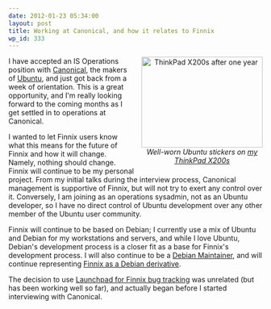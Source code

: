 ```yaml
---
date: 2012-01-23 05:34:00
layout: post
title: Working at Canonical, and how it relates to Finnix
wp_id: 333
---
```

<div style="width: 240px; float: right; margin-left: 1em; margin-bottom: 1em; text-align: center;">
  <a href="https://www.flickr.com/photos/fo0bar/6068206821/" title="ThinkPad X200s after one year by Ryan Finnie, on Flickr"><img src="https://farm7.staticflickr.com/6061/6068206821_79178bb9b8_m.jpg" width="240" height="180" alt="ThinkPad X200s after one year" /></a><br /><em>Well-worn Ubuntu stickers on <a href="https://www.finnie.org/2011/08/22/thinkpad-x200s-one-year-follow-up/">my ThinkPad X200s</a></em>
</div>

I have accepted an IS Operations position with [Canonical](https://www.canonical.com/), the makers of [Ubuntu](https://www.ubuntu.com/), and just got back from a week of orientation. This is a great opportunity, and I'm really looking forward to the coming months as I get settled in to operations at Canonical.

I wanted to let Finnix users know what this means for the future of Finnix and how it will change. Namely, nothing should change. Finnix will continue to be my personal project. From my initial talks during the interview process, Canonical management is supportive of Finnix, but will not try to exert any control over it. Conversely, I am joining as an operations sysadmin, not as an Ubuntu developer, so I have no direct control of Ubuntu development over any other member of the Ubuntu user community.

Finnix will continue to be based on Debian; I currently use a mix of Ubuntu and Debian for my workstations and servers, and while I love Ubuntu, Debian's development process is a closer fit as a base for Finnix's development process. I will also continue to be a [Debian Maintainer](https://qa.debian.org/developer.php?login=ryan@finnie.org), and will continue representing [Finnix as a Debian derivative](https://wiki.debian.org/Derivatives/Census).

The decision to use [Launchpad for Finnix bug tracking](https://blog.finnix.org/2011/12/12/finnix-development-on-launchpad/) was unrelated (but has been working well so far), and actually began before I started interviewing with Canonical.
